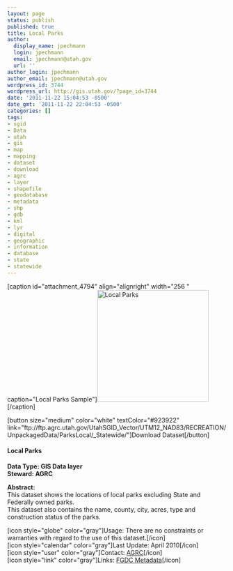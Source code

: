 ```yaml
---
layout: page
status: publish
published: true
title: Local Parks
author:
  display_name: jpechmann
  login: jpechmann
  email: jpechmann@utah.gov
  url: ''
author_login: jpechmann
author_email: jpechmann@utah.gov
wordpress_id: 3744
wordpress_url: http://gis.utah.gov/?page_id=3744
date: '2011-11-22 15:04:53 -0500'
date_gmt: '2011-11-22 22:04:53 -0500'
categories: []
tags:
- sgid
- Data
- utah
- gis
- map
- mapping
- dataset
- download
- agrc
- layer
- shapefile
- geodatabase
- metadata
- shp
- gdb
- kml
- lyr
- digital
- geographic
- information
- database
- state
- statewide
---
```

<p>[caption id="attachment_4794" align="alignright" width="256 " caption="Local Parks Sample"]<img class="size-full wp-image-4794" title="map" src="http://gis.utah.gov/wp-content/uploads/LocalParks.png" alt="Local Parks" width="256" height="256" />[/caption]</p>
<p>[button size="medium" color="white" textColor="#923922" link="ftp://ftp.agrc.utah.gov/UtahSGID_Vector/UTM12_NAD83/RECREATION/UnpackagedData/ParksLocal/_Statewide/"]Download Dataset[/button]</p>
<h4><strong>Local Parks</h4>
<p></strong></p>
<p><strong>Data Type: GIS Data layer</strong><br />
<strong>Steward: AGRC</strong></p>
<p><strong>Abstract:</strong><br />
This dataset shows the locations of local parks excluding State and Federally owned parks.<br />
This dataset also contains the name, county, city, acres, type and construction status of the parks.</p>
<p>[icon style="globe" color="gray"]Usage: There are no constraints or warranties with regard to the use of this dataset.[/icon]<br />
[icon style="calendar" color="gray"]Last Update: April 2010[/icon]<br />
[icon style="user" color="gray"]Contact: <a href="mailto:agrc@utah.gov">AGRC</a>[/icon]<br />
[icon style="link" color="gray"]Links: <a href="ftp://ftp.agrc.utah.gov/SGID93_Vector/NAD83/MetadataHTML/SGID93_RECREATION_ParksLocal.html">FGDC Metadata</a>[/icon] </p>
